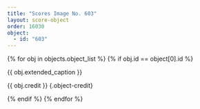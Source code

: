 ```yaml
---
title: "Scores Image No. 603"
layout: score-object
order: 16030
object:
  - id: "603"
---
```


{% for obj in objects.object_list %}
{% if obj.id == object[0].id %}

{{ obj.extended_caption }}

{{ obj.credit }} {.object-credit}

{% endif %}
{% endfor %}
